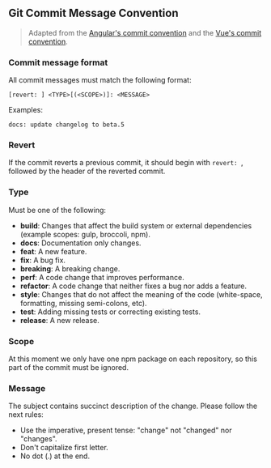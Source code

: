 ## Git Commit Message Convention

> Adapted from the [Angular's commit convention](https://github.com/conventional-changelog/conventional-changelog/tree/master/packages/conventional-changelog-angular) and the [Vue's commit convention](https://github.com/vuejs/vue/blob/dev/.github/COMMIT_CONVENTION.md).

### Commit message format

All commit messages must match the following format: 

```
[revert: ] <TYPE>[(<SCOPE>)]: <MESSAGE>
```

Examples: 

```
docs: update changelog to beta.5
```

### Revert

If the commit reverts a previous commit, it should begin with `revert: `, followed by the header of the reverted commit.

### Type

Must be one of the following:

- **build**: Changes that affect the build system or external dependencies (example scopes: gulp, broccoli, npm).
- **docs**: Documentation only changes.
- **feat**: A new feature.
- **fix**: A bug fix.
- **breaking**: A breaking change.
- **perf**: A code change that improves performance.
- **refactor**: A code change that neither fixes a bug nor adds a feature.
- **style**: Changes that do not affect the meaning of the code (white-space, formatting, missing semi-colons, etc).
- **test**: Adding missing tests or correcting existing tests.
- **release**: A new release. 

### Scope

At this moment we only have one npm package on each repository, so this part of the commit must be ignored.

### Message

The subject contains succinct description of the change. Please follow the next rules:

- Use the imperative, present tense: "change" not "changed" nor "changes".
- Don't capitalize first letter.
- No dot (.) at the end.



